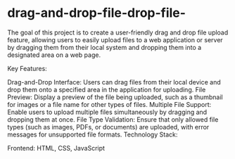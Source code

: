 # drag-and-drop-file-drop-file-
The goal of this project is to create a user-friendly drag and drop file upload feature, allowing users to easily upload files to a web application or server by dragging them from their local system and dropping them into a designated area on a web page.

Key Features:

Drag-and-Drop Interface: Users can drag files from their local device and drop them onto a specified area in the application for uploading.
File Preview: Display a preview of the file being uploaded, such as a thumbnail for images or a file name for other types of files.
Multiple File Support: Enable users to upload multiple files simultaneously by dragging and dropping them at once.
File Type Validation: Ensure that only allowed file types (such as images, PDFs, or documents) are uploaded, with error messages for unsupported file formats.
Technology Stack:

Frontend: HTML, CSS, JavaScript 

